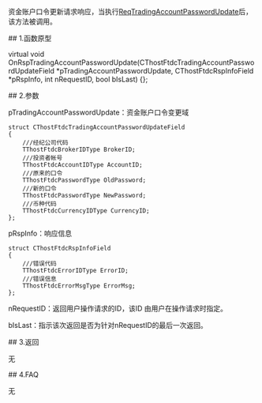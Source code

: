 <p>资金账户口令更新请求响应，当执行<a href="../../CTHOSTFTDCTRADERSPI/REQTRADINGACCOUNTPASSWORDUPDATE/">ReqTradingAccountPasswordUpdate</a>后，该方法被调用。</p>
<span class="anchor" id="7a99f2a0-ebcd-488e-816a-bdd85fc329f8"></span>
## 1.函数原型
<p>virtual void OnRspTradingAccountPasswordUpdate(CThostFtdcTradingAccountPasswordUpdateField *pTradingAccountPasswordUpdate, CThostFtdcRspInfoField *pRspInfo, int nRequestID, bool bIsLast) {};</p>
<span class="anchor" id="c2113acb-afdc-4a17-bc80-76fe6d373e23"></span>
## 2.参数
<p>pTradingAccountPasswordUpdate：资金账户口令变更域</p>
<pre><code>struct CThostFtdcTradingAccountPasswordUpdateField
{
    ///经纪公司代码
    TThostFtdcBrokerIDType BrokerID;
    ///投资者帐号
    TThostFtdcAccountIDType AccountID;
    ///原来的口令
    TThostFtdcPasswordType OldPassword;
    ///新的口令
    TThostFtdcPasswordType NewPassword;
    ///币种代码
    TThostFtdcCurrencyIDType CurrencyID;
};
</code></pre>
<p>pRspInfo：响应信息</p>
<pre><code>struct CThostFtdcRspInfoField
{
    ///错误代码
    TThostFtdcErrorIDType ErrorID;
    ///错误信息
    TThostFtdcErrorMsgType ErrorMsg;
};
</code></pre>
<p>nRequestID：返回用户操作请求的ID，该ID 由用户在操作请求时指定。</p>
<p>bIsLast：指示该次返回是否为针对nRequestID的最后一次返回。</p>
<span class="anchor" id="997ec750-b64b-49d8-a691-2d202f5688ac"></span>
## 3.返回
<p>无</p>
<span class="anchor" id="d6bb2ef3-ec17-45fb-9aa3-6e1832ce23b5"></span>
## 4.FAQ
<p>无</p>
